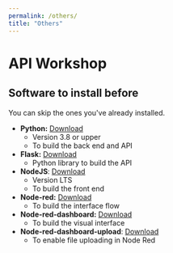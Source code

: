 ```yaml
---
permalink: /others/
title: "Others"
---
```


API Workshop
============
## Software to install before

You can skip the ones you've already installed.
 - **Python:** [Download](https://www.python.org/downloads/)
	 - Version 3.8 or upper
	 - To build the back end and API
 - **Flask:** [Download](https://pypi.org/project/Flask/)
	 - Python library to build the API
 - **NodeJS**: [Download](https://nodejs.org/en)
	 - Version LTS
	 - To build the front end
 - **Node-red:** [Download](https://nodered.org/docs/getting-started/windows)
	 - To build the interface flow
 - **Node-red-dashboard:** [Download](https://flows.nodered.org/node/node-red-dashboard)
	 - To build the visual interface
 - **Node-red-dashboard-upload**: [Download](https://flows.nodered.org/node/node-red-contrib-ui-upload)
	 - To enable file uploading in Node Red
